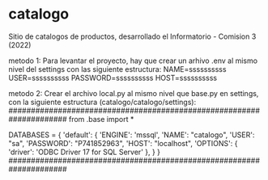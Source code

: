# catalogo
Sitio de catalogos de productos, desarrollado el Informatorio - Comision 3 (2022)

metodo 1:
Para levantar el proyecto, hay que crear un arhivo .env al mismo nivel del settings con las siguiente estructura:
NAME=ssssssssss
USER=ssssssssss
PASSWORD=ssssssssss
HOST=ssssssssss

metodo 2:
Crear el archivo local.py al mismo nivel que base.py en settings, con la siguiente estructura (catalogo/catalogo/settings):
#####################################################################
from .base import *

DATABASES = {
    'default': {
        'ENGINE': 'mssql',
        'NAME': "catalogo",
        'USER': "sa",
        'PASSWORD': "P741852963",
        'HOST': "localhost",
        'OPTIONS': {
            'driver': 'ODBC Driver 17 for SQL Server'
        },
    }
}
#####################################################################   